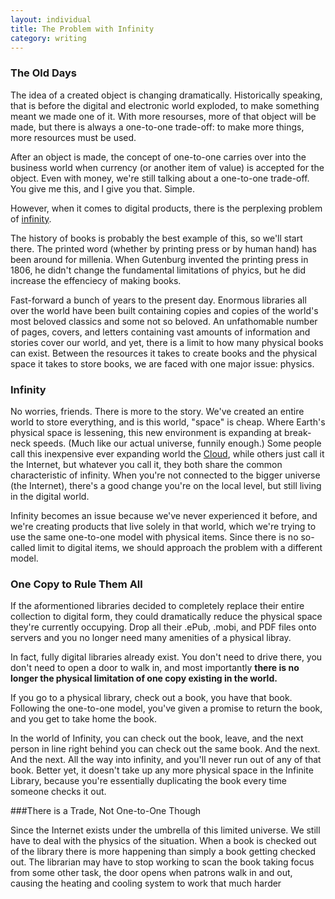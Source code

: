 ```yaml
---
layout: individual
title: The Problem with Infinity
category: writing
---
```


### The Old Days
The idea of a created object is changing dramatically. Historically speaking, that is before the digital and electronic world exploded, to make something meant we made one of it. With more resourses, more of that object will be made, but there is always a one-to-one trade-off: to make more things, more resources must be used. 

After an object is made, the concept of one-to-one carries over into the business world when currency (or another item of value) is accepted for the object. Even with money, we're still talking about a one-to-one trade-off. You give me this, and I give you that. Simple.

However, when it comes to digital products, there is the perplexing problem of [infinity](http://en.wikipedia.org/wiki/Infinity). 

The history of books is probably the best example of this, so we'll start there. The printed word (whether by printing press or by human hand) has been around for millenia. When Gutenburg invented the printing press in 1806, he didn't change the fundamental limitations of phyics, but he did increase the effenciecy of making books.

Fast-forward a bunch of years to the present day. Enormous libraries all over the world have been built containing copies and copies of the world's most beloved classics and some not so beloved. An unfathomable number of pages, covers, and letters containing vast amounts of information and stories cover our world, and yet, there is a limit to how many physical books can exist. Between the resources it takes to create books and the physical space it takes to store books, we are faced with one major issue: physics.

### Infinity
No worries, friends. There is more to the story. We've created an entire world to store everything, and is this world, "space" is cheap. Where Earth's physical space is lessening, this new environment is expanding at break-neck speeds. (Much like our actual universe, funnily enough.) Some people call this inexpensive ever expanding world the [Cloud](http://en.wikipedia.org/wiki/Cloud_computing), while others just call it the Internet, but whatever you call it, they both share the common characteristic of infinity. When you're not connected to the bigger universe (the Internet), there's a good change you're on the local level, but still living in the digital world.

Infinity becomes an issue because we've never experienced it before, and we're creating products that live solely in that world, which we're trying to use the same one-to-one model with physical items. Since there is no so-called limit to digital items, we should approach the problem with a different model.

### One Copy to Rule Them All
If the aformentioned libraries decided to completely replace their entire collection to digital form, they could dramatically reduce the physical space they're currently occupying. Drop all their .ePub, .mobi, and PDF files onto servers and you no longer need many amenities of a physical libray.

In fact, fully digital libraries already exist. You don't need to drive there, you don't need to open a door to walk in, and most importantly __there is no longer the physical limitation of one copy existing in the world.__

If you go to a physical library, check out a book, you have that book. Following the one-to-one model, you've given a promise to return the book, and you get to take home the book.

In the world of Infinity, you can check out the book, leave, and the next person in line right behind you can check out the same book. And the next. And the next. All the way into infinity, and you'll never run out of any of that book. Better yet, it doesn't take up any more physical space in the Infinite Library, because you're essentially duplicating the book every time someone checks it out.

###There is a Trade, Not One-to-One Though

Since the Internet exists under the umbrella of this limited universe. We still have to deal with the physics of the situation. When a book is checked out of the library there is more happening than simply a book getting checked out. The librarian may have to stop working to scan the book taking focus from some other task, the door opens when patrons walk in and out, causing the heating and cooling system to work that much harder